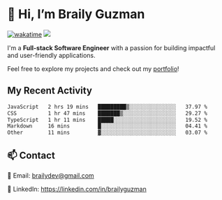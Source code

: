 # 👋 Hi, I’m Braily Guzman
[![wakatime](https://wakatime.com/badge/user/78b9a827-5162-4c58-9330-4ea970cf6de4.svg)](https://wakatime.com/@78b9a827-5162-4c58-9330-4ea970cf6de4)
![](https://komarev.com/ghpvc/?username=brailyguzman)

I'm a **Full-stack Software Engineer** with a passion for building impactful and user-friendly applications.

Feel free to explore my projects and check out my [portfolio](https://braily.dev)!


## My Recent Activity
<!--START_SECTION:waka-->

```txt
JavaScript   2 hrs 19 mins   █████████▒░░░░░░░░░░░░░░░   37.97 %
CSS          1 hr 47 mins    ███████▒░░░░░░░░░░░░░░░░░   29.27 %
TypeScript   1 hr 11 mins    █████░░░░░░░░░░░░░░░░░░░░   19.52 %
Markdown     16 mins         █░░░░░░░░░░░░░░░░░░░░░░░░   04.41 %
Other        11 mins         ▓░░░░░░░░░░░░░░░░░░░░░░░░   03.07 %
```

<!--END_SECTION:waka-->

## 📫 Contact
📧 Email: brailydev@gmail.com

🔗 LinkedIn: https://linkedin.com/in/brailyguzman

